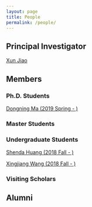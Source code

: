 ```yaml
---
layout: page
title: People
permalink: /people/
---
```

## Principal Investigator
[Xun Jiao](http://www.ece.villanova.edu/~xjiao/)

## Members
### Ph.D. Students
[Dongning Ma (2019 Spring - )](./dma)
### Master Students
### Undergraduate Students
[Shenda Huang (2018 Fall - )](./shuang)

[Xingjiang Wang (2018 Fall - )](./wxj)
### Visiting Scholars

## Alumni
